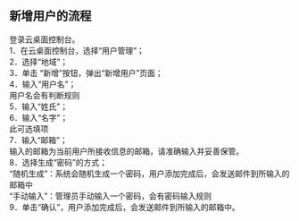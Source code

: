 ## 新增用户的流程
登录云桌面控制台。<br>
1．在云桌面控制台，选择“用户管理”；<br>
2．选择“地域”；<br>
3．单击 “新增”按钮，弹出“新增用户”页面；<br>
4．输入“用户名”；<br>
用户名会有判断规则<br>
5．输入“姓氏”；<br>
6．输入“名字”；<br>
此可选填项<br>
7．输入“邮箱”；<br>
输入的邮箱为当前用户所接收信息的邮箱，请准确输入并妥善保管。<br>
8．选择生成“密码”的方式；<br>
“随机生成”：系统会随机生成一个密码，用户添加完成后，会发送邮件到所输入的邮箱中<br>
“手动输入”：管理员手动输入一个密码，会有密码输入规则<br>
9．单击“确认”，用户添加完成后，会发送邮件到所输入的邮箱中。<br>

